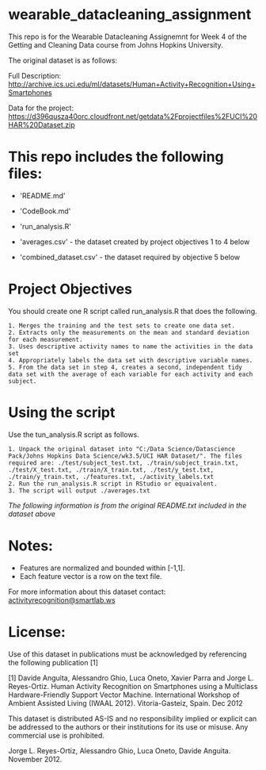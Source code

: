 # wearable_datacleaning_assignment

This repo is for the Wearable Datacleaning Assignemnt for Week 4 of the Getting and Cleaning Data course from Johns Hopkins University.

The original dataset is as follows:

Full Description: http://archive.ics.uci.edu/ml/datasets/Human+Activity+Recognition+Using+Smartphones

Data for the project: https://d396qusza40orc.cloudfront.net/getdata%2Fprojectfiles%2FUCI%20HAR%20Dataset.zip 

This repo includes the following files:
=========================================

- 'README.md'

- 'CodeBook.md'

- 'run_analysis.R'

- 'averages.csv' - the dataset created by project objectives 1 to 4 below

- 'combined_dataset.csv' - the dataset required by objective 5 below

Project Objectives
===================

You should create one R script called run_analysis.R that does the following.

    1. Merges the training and the test sets to create one data set.
    2. Extracts only the measurements on the mean and standard deviation for each measurement.
    3. Uses descriptive activity names to name the activities in the data set
    4. Appropriately labels the data set with descriptive variable names.
    5. From the data set in step 4, creates a second, independent tidy data set with the average of each variable for each activity and each subject.

Using the script
================
Use the tun_analysis.R script as follows.

    1. Unpack the original dataset into "C:/Data Science/Datascience Pack/Johns Hopkins Data Science/wk3.5/UCI HAR Dataset/". The files required are: ./test/subject_test.txt, ./train/subject_train.txt, ./test/X_test.txt, ./train/X_train.txt, ./test/y_test.txt, ./train/y_train.txt, ./features.txt, ./activity_labels.txt
    2. Run the run_analysis.R script in RStudio or equaivalent.
    3. The script will output ./averages.txt

*The following information is from the original README.txt included in the dataset above*

Notes: 
======
- Features are normalized and bounded within [-1,1].
- Each feature vector is a row on the text file.

For more information about this dataset contact: activityrecognition@smartlab.ws

License:
========
Use of this dataset in publications must be acknowledged by referencing the following publication [1] 

[1] Davide Anguita, Alessandro Ghio, Luca Oneto, Xavier Parra and Jorge L. Reyes-Ortiz. Human Activity Recognition on Smartphones using a Multiclass Hardware-Friendly Support Vector Machine. International Workshop of Ambient Assisted Living (IWAAL 2012). Vitoria-Gasteiz, Spain. Dec 2012

This dataset is distributed AS-IS and no responsibility implied or explicit can be addressed to the authors or their institutions for its use or misuse. Any commercial use is prohibited.

Jorge L. Reyes-Ortiz, Alessandro Ghio, Luca Oneto, Davide Anguita. November 2012.
